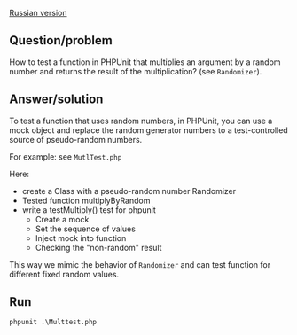 [Russian version](README.md)

## Question/problem

How to test a function in PHPUnit that multiplies an argument by a random number
and returns the result of the multiplication? (see ``Randomizer``).

## Answer/solution

To test a function that uses random numbers,
in PHPUnit, you can use a mock object and replace the random generator
numbers to a test-controlled source of pseudo-random numbers.

For example:
see ``MutlTest.php``

Here:
- create a Class with a pseudo-random number Randomizer
- Tested function multiplyByRandom
- write a testMultiply() test for phpunit
    - Create a mock
    - Set the sequence of values
    - Inject mock into function
    - Checking the "non-random" result

This way we mimic the behavior of ``Randomizer`` and can test
function for different fixed random values.

## Run
```
phpunit .\Multtest.php
```